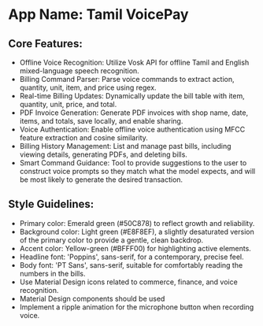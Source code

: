 # **App Name**: Tamil VoicePay

## Core Features:

- Offline Voice Recognition: Utilize Vosk API for offline Tamil and English mixed-language speech recognition.
- Billing Command Parser: Parse voice commands to extract action, quantity, unit, item, and price using regex.
- Real-time Billing Updates: Dynamically update the bill table with item, quantity, unit, price, and total.
- PDF Invoice Generation: Generate PDF invoices with shop name, date, items, and totals, save locally, and enable sharing.
- Voice Authentication: Enable offline voice authentication using MFCC feature extraction and cosine similarity.
- Billing History Management: List and manage past bills, including viewing details, generating PDFs, and deleting bills.
- Smart Command Guidance: Tool to provide suggestions to the user to construct voice prompts so they match what the model expects, and will be most likely to generate the desired transaction.

## Style Guidelines:

- Primary color: Emerald green (#50C878) to reflect growth and reliability.
- Background color: Light green (#E8F8EF), a slightly desaturated version of the primary color to provide a gentle, clean backdrop.
- Accent color: Yellow-green (#BFFF00) for highlighting active elements.
- Headline font: 'Poppins', sans-serif, for a contemporary, precise feel.
- Body font: 'PT Sans', sans-serif, suitable for comfortably reading the numbers in the bills.
- Use Material Design icons related to commerce, finance, and voice recognition.
- Material Design components should be used
- Implement a ripple animation for the microphone button when recording voice.